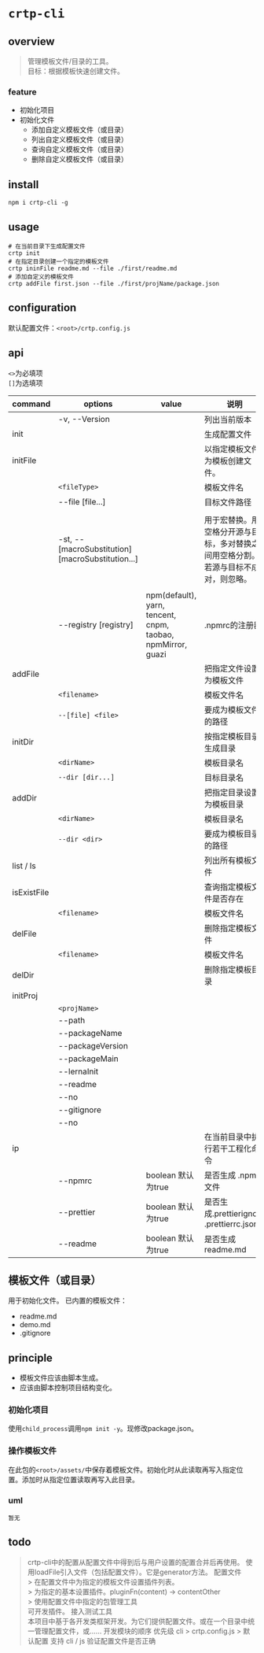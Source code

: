 # `crtp-cli`

## overview
> 管理模板文件/目录的工具。  
> 目标：根据模板快速创建文件。  

### feature
- 初始化项目
- 初始化文件
    + 添加自定义模板文件（或目录）
    + 列出自定义模板文件（或目录）
    + 查询自定义模板文件（或目录）
    + 删除自定义模板文件（或目录）

## install
`npm i crtp-cli -g`

## usage
```shell
# 在当前目录下生成配置文件
crtp init
# 在指定目录创建一个指定的模板文件
crtp ininFile readme.md --file ./first/readme.md
# 添加自定义的模板文件
crtp addFile first.json --file ./first/projName/package.json
```

## configuration
默认配置文件：`<root>/crtp.config.js`

## api
`<>`为必填项  
`[]`为选填项  

|command|options|value|说明|demo||version|
|-|-|-|-|-|-|-|
||-v, --Version||列出当前版本||||
|init|||生成配置文件||||
|initFile |||以指定模板文件为模板创建文件。||||
||`<fileType>`||模板文件名||||
||--file [file...]||目标文件路径||||
||-st, --[macroSubstitution] [macroSubstitution...]||用于宏替换。用空格分开源与目标，多对替换之间用空格分割。若源与目标不成对，则忽略。|crtp initFile a.md --macroSubstitution a b c d e --   表示：把a替换为b，把c替换为d，忽略e。||v0.0.6|
||--registry [registry]|npm(default), yarn, tencent, cnpm, taobao, npmMirror, guazi|.npmrc的注册器|`crtp initFile .npmrc --registry cnpm`||0.0.9|
|addFile|||把指定文件设置为模板文件||||
||`<filename>`||模板文件名||||
||`--[file] <file>`||要成为模板文件的路径||||
|initDir|||按指定模板目录生成目录||||
||`<dirName>`||模板目录名||||
||`--dir [dir...]`||目标目录名||||
|addDir|||把指定目录设置为模板目录||||
||`<dirName>`||模板目录名||||
||`--dir <dir>`||要成为模板目录的路径||||
|list / ls|||列出所有模板文件||||
|isExistFile|||查询指定模板文件是否存在||||
||`<filename>`||模板文件名||||
|delFile|||删除指定模板文件||||
||`<filename>`||模板文件名||||
|delDir|||删除指定模板目录|||待开发|
|initProj||||||待完善|
||`<projName>`||||||
||--path|||||||
||--packageName|||||||
||--packageVersion|||||||
||--packageMain|||||||
||--lernaInit|||||||
||--readme|||||||
||--no|||||||
||--gitignore|||||||
||--no|||||||
|ip|||在当前目录中执行若干工程化命令|||||
||--npmrc|boolean 默认为true|是否生成 .npmrc 文件|||||
||--prettier|boolean 默认为true|是否生成.prettierignore .prettierrc.json|||||
||--readme|boolean 默认为true|是否生成 readme.md|||||

## 模板文件（或目录）
用于初始化文件。
已内置的模板文件：
- readme.md
- demo.md
- .gitignore

## principle
- 模板文件应该由脚本生成。
- 应该由脚本控制项目结构变化。

### 初始化项目
使用`child_process`调用`npm init -y`。现修改package.json。

### 操作模板文件
在此包的`<root>/assets/`中保存着模板文件。初始化时从此读取再写入指定位置。添加时从指定位置读取再写入此目录。

### uml
```
暂无
```

## todo
> crtp-cli中的配置从配置文件中得到后与用户设置的配置合并后再使用。
> 使用loadFile引入文件（包括配置文件）。它是generator方法。
> 配置文件  
    > 在配置文件中为指定的模板文件设置插件列表。  
    > 为指定的基本设置插件。pluginFn(content) -> contentOther  
    > 使用配置文件中指定的包管理工具  
> 可开发插件。
> 接入测试工具  
> 本项目中基于各开发类框架开发。为它们提供配置文件。或在一个目录中统一管理配置文件，或……
> 开发模块的顺序
> 优先级 cli > crtp.config.js > 默认配置
> 支持 cli / js
> 验证配置文件是否正确  

